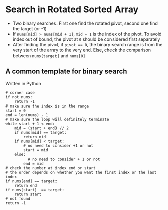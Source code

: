 # Search in Rotated Sorted Array
+ Two binary searches. First one find the rotated pivot, second one find the target (or -1)
+ If `nums[mid] > nums[mid + 1]`, `mid + 1` is the index of the pivot. To avoid index out of bound, the pivot at `0` should be considered first separately
+ After finding the pivot, if `pivot == 0`, the binary search range is from the very start of the array to the very end. Else, check the comparison between `nums[target]` and `nums[0]`

## A common template for binary search 
Written in Python

    # corner case
    if not nums:
        return -1
    # make sure the index is in the range
    start = 0
    end = len(nums) - 1
    # make sure the loop will definitely terminate
    while start + 1 < end:
        mid = (start + end) // 2
        if nums[mid] == target:
            return mid
        if nums[mid] < target:
            # no need to consider +1 or not
            start = mid
        else:
         	  # no need to consider + 1 or not
            end = mid
    # check the number at index end or start
    # the order depends on whether you want the first index or the last index
    if nums[end] == target:
        return end
    if nums[start]  == target:
        return start
    # not found
    return -1
       